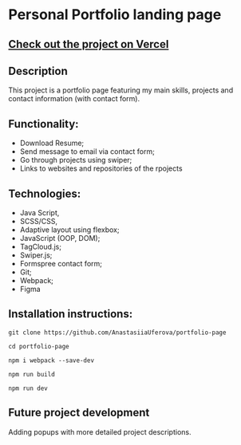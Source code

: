 # Personal Portfolio landing page

## [Check out the project on Vercel](https://portfolio-page-8x3v.vercel.app)

## Description

This project is a portfolio page featuring my main skills, projects and contact information (with contact form).

## Functionality:

* Download Resume;
* Send message to email via contact form;
* Go through projects using swiper;
* Links to websites and repositories of the rpojects


## Technologies:

* Java Script,
* SCSS/CSS,
* Adaptive layout using flexbox;
* JavaScript (OOP, DOM);
* TagCloud.js;
* Swiper.js;
* Formspree contact form;
* Git;
* Webpack;
* Figma

## Installation instructions:

```
git clone https://github.com/AnastasiiaUferova/portfolio-page

cd portfolio-page

npm i webpack --save-dev

npm run build

npm run dev
```
## Future project development

Adding popups with more detailed project descriptions.
